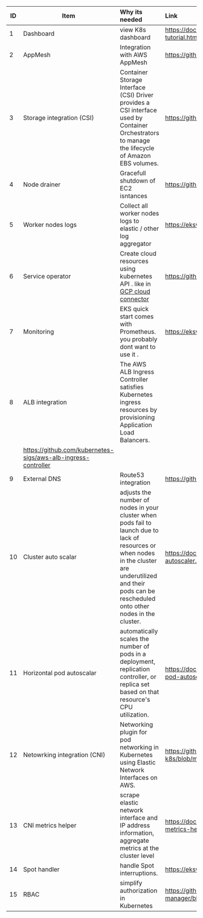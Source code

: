 | ID | Item        | Why its needed           | Link   | Remarks 
| ---| ------------- | :-------------| :-----| :-----|
|1| Dashboard       | view K8s dashboard  | https://docs.aws.amazon.com/eks/latest/userguide/dashboard-tutorial.html |
|2| AppMesh    | Integration with AWS AppMesh     |  https://github.com/aws/aws-app-mesh-controller-for-k8s |
|3| Storage integration (CSI)  |  Container Storage Interface (CSI) Driver provides a CSI interface used by Container Orchestrators to manage the lifecycle of Amazon EBS volumes.    | https://github.com/kubernetes-sigs/aws-ebs-csi-driver    | requiered for dynamic storage allocation 
|4| Node drainer |  Gracefull shutdown of EC2 isntances      |  https://github.com/aws-samples/amazon-k8s-node-drainer   |
|5| Worker nodes logs  |  Collect all worker nodes logs to elastic / other log aggregator     |  https://eksworkshop.com/intermediate/230_logging/deploy/   |
|6| Service operator  |  Create cloud resources using kubernetes API . like in [GCP cloud connector](https://cloud.google.com/config-connector/docs/overview)      |   https://github.com/aws/aws-service-operator-k8s  |
|7| Monitoring | EKS quick start comes with Prometheus.   you probably dont want to use it .      |   https://eksworkshop.com/intermediate/240_monitoring/  |
|8| ALB integration  | The AWS ALB Ingress Controller satisfies Kubernetes ingress resources by provisioning Application Load Balancers.
    |   https://github.com/kubernetes-sigs/aws-alb-ingress-controller    |
|9| External DNS  | Route53 integration       |  https://github.com/kubernetes-sigs/external-dns   |
|10| Cluster auto scalar| adjusts the number of nodes in your cluster when pods fail to launch due to lack of resources or when nodes in the cluster are underutilized and their pods can be rescheduled onto other nodes in the cluster.| https://docs.aws.amazon.com/eks/latest/userguide/cluster-autoscaler.html
|11| Horizontal pod autoscalar |automatically scales the number of pods in a deployment, replication controller, or replica set based on that resource's CPU utilization. | https://docs.aws.amazon.com/eks/latest/userguide/horizontal-pod-autoscaler.html
|12| Netowrking integration (CNI) |  Networking plugin for pod networking in Kubernetes using Elastic Network Interfaces on AWS.     |   https://github.com/aws/amazon-vpc-cni-k8s/blob/master/README.md  | requiered for ip mode see [this link](https://aws.amazon.com/blogs/opensource/kubernetes-ingress-aws-alb-ingress-controller/)|
|13| CNI metrics helper  |  scrape elastic network interface and IP address information, aggregate metrics at the cluster level     |   https://docs.aws.amazon.com/eks/latest/userguide/cni-metrics-helper.html  | |
|14| Spot handler | handle Spot interruptions. |https://eksworkshop.com/spotworkers/deployhandler/
|15| RBAC | simplify authorization in Kubernetes |https://github.com/FairwindsOps/rbac-manager/blob/master/docs/aws.md






  



